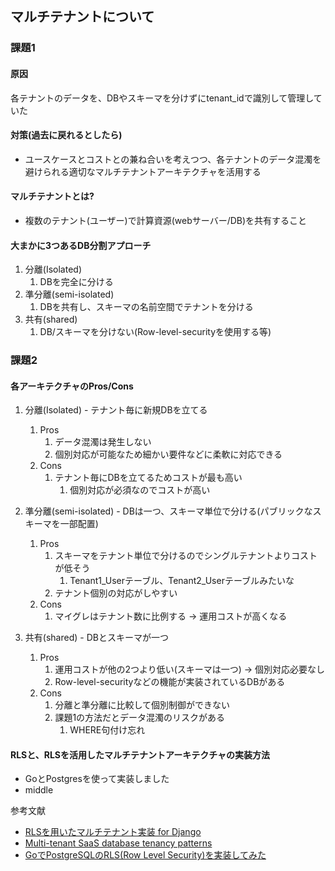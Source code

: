 ## マルチテナントについて

### 課題1

#### 原因
各テナントのデータを、DBやスキーマを分けずにtenant_idで識別して管理していた

#### 対策(過去に戻れるとしたら)
- ユースケースとコストとの兼ね合いを考えつつ、各テナントのデータ混濁を避けられる適切なマルチテナントアーキテクチャを活用する

#### マルチテナントとは?
- 複数のテナント(ユーザー)で計算資源(webサーバー/DB)を共有すること

#### 大まかに3つあるDB分割アプローチ
1. 分離(Isolated)
   1. DBを完全に分ける
2. 準分離(semi-isolated)
   1. DBを共有し、スキーマの名前空間でテナントを分ける
3. 共有(shared)
   1. DB/スキーマを分けない(Row-level-securityを使用する等)

### 課題2

#### 各アーキテクチャのPros/Cons
1. 分離(Isolated) - テナント毎に新規DBを立てる
   1. Pros
      1. データ混濁は発生しない
      2. 個別対応が可能なため細かい要件などに柔軟に対応できる
   2. Cons
      1. テナント毎にDBを立てるためコストが最も高い
         1. 個別対応が必須なのでコストが高い
   
2. 準分離(semi-isolated) - DBは一つ、スキーマ単位で分ける(パブリックなスキーマを一部配置)
   1. Pros
      1. スキーマをテナント単位で分けるのでシングルテナントよりコストが低そう
         1. Tenant1_Userテーブル、Tenant2_Userテーブルみたいな
      2. テナント個別の対応がしやすい
   2. Cons
      1. マイグレはテナント数に比例する -> 運用コストが高くなる
      
3. 共有(shared) - DBとスキーマが一つ
   1. Pros
      1. 運用コストが他の2つより低い(スキーマは一つ) -> 個別対応必要なし
      2. Row-level-securityなどの機能が実装されているDBがある
   2. Cons
      1. 分離と準分離に比較して個別制御ができない
      2. 課題1の方法だとデータ混濁のリスクがある
         1. WHERE句付け忘れ

#### RLSと、RLSを活用したマルチテナントアーキテクチャの実装方法
- GoとPostgresを使って実装しました
- middle


参考文献
- [RLSを用いたマルチテナント実装 for Django](https://www.slideshare.net/shimizukawa/a-multitenant-implementation-using-rls-for-django)
- [Multi-tenant SaaS database tenancy patterns](https://learn.microsoft.com/en-us/azure/azure-sql/database/saas-tenancy-app-design-patterns?view=azuresql-db)
- [GoでPostgreSQLのRLS(Row Level Security)を実装してみた](https://zenn.dev/yunbopiao/articles/c5548a672c44f8)